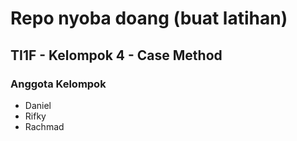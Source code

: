 # Repo nyoba doang (buat latihan)

## TI1F - Kelompok 4 - Case Method
### Anggota Kelompok
- Daniel
- Rifky
- Rachmad